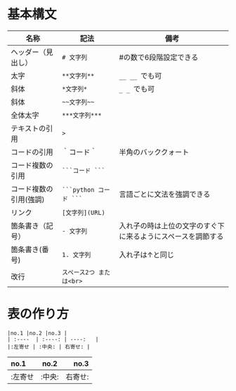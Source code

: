 # 基本構文
|名称              |記法                 |備考                  |
|------------------|--------------------|----------------------| 
|ヘッダー（見出し）      |  `# 文字列 `        |#の数で6段階設定できる     |
|太字               |  `**文字列** `      | `__ __ `でも可         |
|斜体               |  `*文字列* `        | `_ _ `でも可           |
|斜体               |  `~~文字列~~ `      |                      |
|全体太字            |  `***文字列*** `    |                      |
|テキストの引用        |  `> `              |                      |
|コードの引用          |  ｀コード｀        　 | 半角のバッククォート       |
|コード複数の引用       |  ` ```コード ``` `   |                      |
|コード複数の引用(強調)  |  ` ```python コード ``` `| 言語ごとに文法を強調できる |
|リンク               |  `[文字列](URL)`    |                      |
|箇条書き（記号）        |  `- 文字列 `       | 入れ子の時は上位の文字のすぐ下に来るようにスペースを調節する   |
|箇条書き(番号)        |  `1. 文字列 `      | 入れ子は↑と同じ        |
|改行                |  `スペース2つ または<br>`|         |


# 表の作り方
```
|no.1 |no.2 |no.3 |
| :----  | :----: | ----:   | 
|:左寄せ | :中央: | 右寄せ: |
```
|no.1 |no.2 |no.3 |
| :----  | :----: | ----:   | 
|:左寄せ | :中央: | 右寄せ: |


